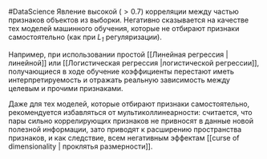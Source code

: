 #DataScience
Явление высокой ($>0.7$) корреляции между частью признаков объектов из выборки. Негативно сказывается на качестве тех моделей машинного обучения, которые не отбирают признаки самостоятельно (как при *$L_1$* регуляризации). 

Например, при использовании простой [[Линейная регрессия |линейной]] или [[Логистическая регрессия |логистической регрессии]], получающиеся в ходе обучение коэффициенты перестают иметь интерпретируемость и отражать реальную зависимость между целевым и прочими признаками.

Даже для тех моделей, которые отбирают признаки самостоятельно, рекомендуется избавляться от мультиколлинеарности: считается, что пары сильно коррелирующих признаков не привносят в данные новой полезной информации, зато приводят к расширению пространства признаков, и как следствие, всем негативным эффектам [[curse of dimensionality | проклятья размерности]].